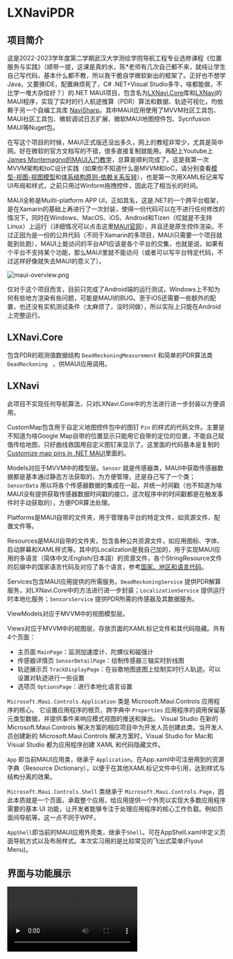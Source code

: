 # LXNaviPDR
## 项目简介
这是2022-2023学年度第二学期武汉大学测绘学院导航工程专业选修课程《位置服务与实践》（顺带一提，这课是真的水，陈*老师有几次自己都不来，就纯让学生自己写代码，基本什么都不教，所以我干脆自学微软新出的框架了。正好也不想学Java，又要换IDE，配置麻烦死了，C# .NET+Visual Studio多牛，啥都能做，不比学一堆大杂烩好？）的.NET MAUI项目，包含名为[LXNavi.Core](https://github.com/RemeaMiku/LXNaviPDR/tree/master/LXNavi.Core)库和[LXNavi](https://github.com/RemeaMiku/LXNaviPDR/tree/master/LXNavi)的MAUI程序，实现了实时的行人航迹推算（PDR）算法和数据、轨迹可视化，均依赖于另一个自编工具库 [NaviSharp](https://github.com/RemeaMiku/NaviSharp)。其中MAUI应用使用了MVVM社区工具包、MAUI社区工具包、微软调试日志扩展、微软MAUI地图控件包、Sycnfusion MAUI等Nuget包。

在写这个项目的时候，MAUI正式版还没出多久，网上的教程非常少，尤其是简中网。好在微软的官方文档写的不错，很多直接复制就能用。再配上Youtube上[James Montemagno的MAUI入门教学](https://www.youtube.com/watch?v=DuNLR_NJv8U)，总算是顺利完成了。这是我第一次MVVM架构和IoC设计实践（如果你不知道什么是MVVM和IoC，请分别查看[模型-视图-视图模型](https://learn.microsoft.com/zh-cn/dotnet/architecture/maui/mvvm)和[体系结构原则-依赖关系反转](https://learn.microsoft.com/zh-cn/dotnet/architecture/modern-web-apps-azure/architectural-principles#dependency-inversion)），也是第一次用XAML标记来写UI布局和样式，之前只用过Winform拖拽控件，因此花了相当长的时间。

MAUI全称是Muilti-platform APP UI，正如其名，这是.NET的一个跨平台框架，是在Xamarin的基础上再进行了一次封装，使得一份代码可以在不进行任何修改的情况下，同时在Windows、MacOS、iOS、Android和Tizen（哎就是不支持Linux）上运行（详细情况可以点击这里[MAUI官网](https://dotnet.microsoft.com/zh-cn/apps/maui)），并且还是原生控件渲染。不过正因为是一份的公共代码（不同于Xamarin的多项目，MAUI只需要一个项目就能到处跑），MAUI上能访问的平台API应该是各个平台的交集，也就是说，如果有个平台不支持某个功能，那么MAUI里就不能访问（或者可以写平台特定代码，不过这样好像就失去MAUI的意义了）。

![maui-overview.png](https://learn.microsoft.com/zh-cn/dotnet/maui/media/what-is-maui/maui-overview.png)

仅对于这个项目而言，目前只完成了Android端的运行测试，Windows上不知为何有些地方渲染有些问题，可能是MAUI的BUG。至于iOS还需要一些额外的配置，也还没有实机测试条件（太麻烦了，没时间做），所以实际上只能在Android上完整运行。
## LXNavi.Core
包含PDR的观测值数据结构 ` DeadReckoningMeasurement ` 和简单的PDR算法类 `DeadReckoning ` ，供MAUI应用调用。
## LXNavi
此项目不实现任何导航算法，只对LXNavi.Core中的方法进行进一步封装以方便调用。

CustomMap包含用于自定义地图控件包中的图钉 `Pin` 的样式的代码文件。主要是不知道为啥Google Map自带的位置显示只能用它自带的定位的位置，不能自己赋值传给地图，只好曲线救国用自定义图钉来显示了。这里面的代码基本是复制的[Customize map pins in .NET MAUI](https://vladislavantonyuk.github.io/articles/Customize-map-pins-in-.NET-MAUI/)里面的。

Models对应于MVVM中的模型层。` Sensor ` 就是传感器类，MAUI中获取传感器数据都是基本通过静态方法获取的，为方便管理，还是自己写了一个类；` SensorData ` 用以将各个传感器数据的集成在一起，并统一时间戳（也不知道为啥MAUI没有提供获取传感器数据时间戳的接口，这次程序中的时间戳都是在触发事件时手动获取的），方便PDR算法处理。

Platforms是MAUI自带的文件夹，用于管理各平台的特定文件，如资源文件、配置文件等。

Resources是MAUI自带的文件夹，包含各种公共资源文件，如应用图标、字体、启动屏幕和XAML样式等。其中的Localization是我自己加的，用于实现MAUI应用的多语言（简体中文/English/日本語）的资源文件，各个StringResource文件的后缀中的国家语言代码及对应了各个语言，参考[国家、地区和语言代码](https://support.microsoft.com/zh-cn/topic/%E5%9B%BD%E5%AE%B6-%E5%9C%B0%E5%8C%BA%E5%92%8C%E8%AF%AD%E8%A8%80%E4%BB%A3%E7%A0%81-add36afe-804a-44f1-ae68-cfb9c9b72f8b)。

Services包含MAUI应用提供的所需服务。`DeadReckoningService` 提供PDR解算服务，对LXNavi.Core中的方法进行进一步封装；`LocalizationService` 提供运行时本地化服务；`SensorsService` 提供PDR所需的传感器及其数据服务。

ViewModels对应于MVVM中的视图模型层。

Views对应于MVVM中的视图层，存放页面的XAML标记文件和其代码隐藏。共有4个页面：
- 主页面 `MainPage`：监测加速度计、陀螺仪和磁强计
- 传感器详情页 `SensorDetailPage`：绘制传感器三轴实时折线图
- 轨迹展示页 `TrackDisplayPage`：在谷歌地图底图上绘制实时行人轨迹。可以设置对轨迹进行一些设置
- 选项页 `OptionsPage`：进行本地化语言设置

`Microsoft.Maui.Controls.Application` 类是 Microsoft.Maui.Controls 应用程序的核心。 它设置应用程序的根页，跨字典中 `Properties` 应用程序的调用保留基元类型数据，并提供事件来响应模式视图的推送和弹出。 Visual Studio 在新的 Microsoft.Maui.Controls 解决方案的相应项目中为开发人员创建此类。当开发人员创建新的 Microsoft.Maui.Controls 解决方案时，Visual Studio for Mac和 Visual Studio 都为应用程序创建 XAML 和代码隐藏文件。

`App` 即当前MAUI应用类，继承于 `Application`。在App.xaml中可注册用到的资源字典（Resource Dictionary），以便于在其他XAML标记文件中引用，达到样式与结构分离的效果。

`Microsoft.Maui.Controls.Shell` 类继承于 `Microsoft.Maui.Controls.Page`，因此本质就是一个页面，承载整个应用，给应用提供一个外壳以实现大多数应用程序需要的基本 UI 功能，让开发者能够专注于处理应用程序的核心工作负载。例如页面间导航等。这一点不同于WPF。

`AppShell`即当前的MAUI应用外壳类，继承于`Shell`。可在AppShell.xaml中定义页面导航方式以及布局样式。本次实习用的是比较常见的飞出式菜单(Flyout Menu)。
## 界面与功能展示
<video id="demo" controls="" preload="none">
      <source id="mp4" src="demo.mp4" type="video/mp4">
</videos>